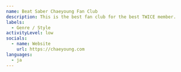 ```yaml
---
name: Beat Saber Chaeyoung Fan Club
description: This is the best fan club for the best TWICE member.
labels:
  - Genre / Style
activityLevel: low
socials:
  - name: Website
    url: https://chaeyoung.com
languages:
  - ja
---
```

